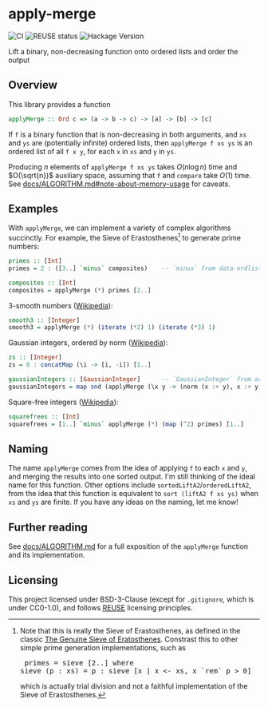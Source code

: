 <!--
SPDX-FileCopyrightText: Copyright Preetham Gujjula
SPDX-License-Identifier: BSD-3-Clause
-->

# apply-merge

![CI](https://github.com/pgujjula/apply-merge/actions/workflows/ci.yml/badge.svg?branch=main)
![REUSE status](https://api.reuse.software/badge/github.com/pgujjula/apply-merge)
![Hackage Version](https://img.shields.io/hackage/v/apply-merge?style=flat&color=blue)

Lift a binary, non-decreasing function onto ordered lists and order the output

## Overview

This library provides a function

```haskell
applyMerge :: Ord c => (a -> b -> c) -> [a] -> [b] -> [c]
```

If `f` is a binary function that is non-decreasing in both arguments, and `xs`
and `ys` are (potentially infinite) ordered lists, then `applyMerge f xs ys` is
an ordered list of all `f x y`, for each `x` in `xs` and `y` in `ys`.

Producing $n$ elements of `applyMerge f xs ys` takes $O(n \log n)$ time and
$O(\sqrt{n})$ auxiliary space, assuming that `f` and `compare` take $O(1)$ time.
See
[docs/ALGORITHM.md#note-about-memory-usage](./apply-merge/blob/main/docs/ALGORITHM.md#note-about-memory-usage)
for caveats.

## Examples

With `applyMerge`, we can implement a variety of complex algorithms succinctly.
For example, the Sieve of Erastosthenes[^1] to generate prime numbers:

```haskell
primes :: [Int]
primes = 2 : ([3..] `minus` composites)    -- `minus` from data-ordlist

composites :: [Int]
composites = applyMerge (*) primes [2..]
```

3-smooth numbers ([Wikipedia](https://en.wikipedia.org/wiki/Smooth_number)):

```haskell
smooth3 :: [Integer]
smooth3 = applyMerge (*) (iterate (*2) 1) (iterate (*3) 1)
```

Gaussian integers, ordered by norm ([Wikipedia](https://en.wikipedia.org/wiki/Gaussian_integer)):

```haskell
zs :: [Integer]
zs = 0 : concatMap (\i -> [i, -i]) [1..]

gaussianIntegers :: [GaussianInteger]      -- `GaussianInteger` from arithmoi
gaussianIntegers = map snd (applyMerge (\x y -> (norm (x :+ y), x :+ y)) zs zs)
```

Square-free integers ([Wikipedia](https://en.wikipedia.org/wiki/Square-free_integer)):

```haskell
squarefrees :: [Int]
squarefrees = [1..] `minus` applyMerge (*) (map (^2) primes) [1..]
```

## Naming

The name `applyMerge` comes from the idea of applying `f` to each `x` and `y`,
and merging the results into one sorted output. I'm still thinking of the ideal
name for this function. Other options include `sortedLiftA2`/`orderedLiftA2`,
from the idea that this function is equivalent to `sort (liftA2 f xs ys)` when
`xs` and `ys` are finite. If you have any ideas on the naming, let me know!

## Further reading

See [docs/ALGORITHM.md](docs/ALGORITHM.md) for a full exposition of the
`applyMerge` function and its implementation.

## Licensing

This project licensed under BSD-3-Clause (except for `.gitignore`, which is
under CC0-1.0), and follows [REUSE](https://reuse.software) licensing
principles.

[^1]: Note that this is really the Sieve of Erastosthenes, as defined in the classic [The Genuine Sieve of Eratosthenes](https://www.cs.hmc.edu/~oneill/papers/Sieve-JFP.pdf). Constrast this to other simple prime generation implementations, such as <pre> primes = sieve [2..] where sieve (p : xs) = p : sieve [x | x <- xs, x \`rem\` p > 0]</pre> which is actually trial division and not a faithful implementation of the Sieve of Erastosthenes.
